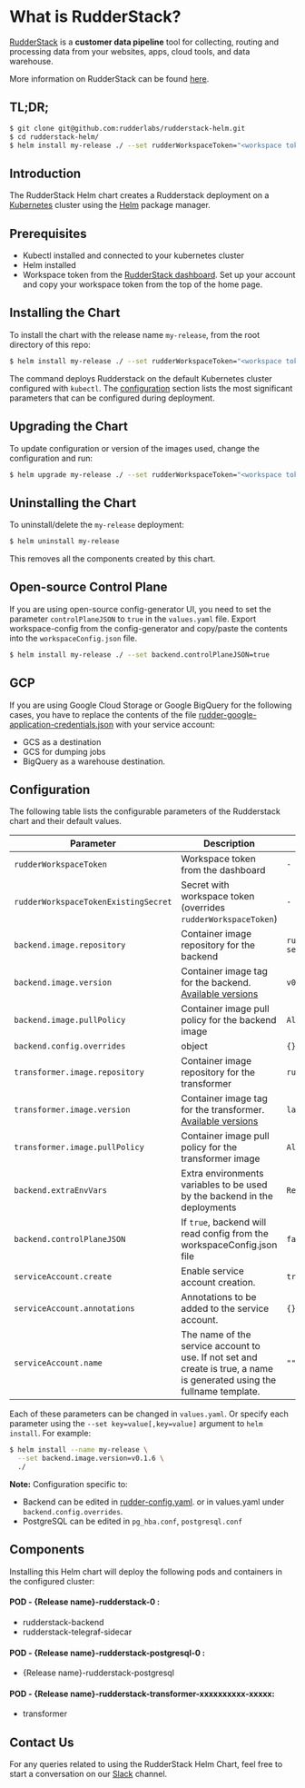 # What is RudderStack?

[RudderStack](https://rudderstack.com/) is a **customer data pipeline** tool for collecting, routing and processing data from your websites, apps, cloud tools, and data warehouse.

More information on RudderStack can be found [here](https://github.com/rudderlabs/rudder-server).

## TL;DR;

```bash
$ git clone git@github.com:rudderlabs/rudderstack-helm.git
$ cd rudderstack-helm/
$ helm install my-release ./ --set rudderWorkspaceToken="<workspace token from the dashboard>"
```

## Introduction

The RudderStack Helm chart creates a Rudderstack deployment on a [Kubernetes](http://kubernetes.io) cluster
using the [Helm](https://helm.sh) package manager.

## Prerequisites

- Kubectl installed and connected to your kubernetes cluster
- Helm installed
- Workspace token from the [RudderStack dashboard](https://app.rudderstack.com). Set up your account and copy your workspace token from the top of the home page.

## Installing the Chart

To install the chart with the release name `my-release`, from the root directory of this repo:

```bash
$ helm install my-release ./ --set rudderWorkspaceToken="<workspace token from the dashboard>"
```

The command deploys Rudderstack on the default Kubernetes cluster configured with `kubectl`. The [configuration](#configuration) section lists the most significant parameters that can be configured during deployment.

## Upgrading the Chart

To update configuration or version of the images used, change the configuration and run:

```bash
$ helm upgrade my-release ./ --set rudderWorkspaceToken="<workspace token from the dashboard>"
```

## Uninstalling the Chart

To uninstall/delete the `my-release` deployment:

```bash
$ helm uninstall my-release
```

This removes all the components created by this chart.

## Open-source Control Plane

If you are using open-source config-generator UI, you need to set the parameter `controlPlaneJSON` to `true` in the `values.yaml` file. Export workspace-config from the config-generator and copy/paste the contents into the `workspaceConfig.json` file.

```bash
$ helm install my-release ./ --set backend.controlPlaneJSON=true
 ```

## GCP

If you are using Google Cloud Storage or Google BigQuery for the following cases, you have to replace the contents of the file [rudder-google-application-credentials.json](rudder-google-application-credentials.json) with your service account:

 - GCS as a destination
 - GCS for dumping jobs
 - BigQuery as a warehouse destination.

## Configuration

The following table lists the configurable parameters of the Rudderstack chart and their default values.

| Parameter                           | Description                                                                                         | Default                  |
| ----------------------------------- | --------------------------------------------------------------------------------------------------- | ------------------------ |
| `rudderWorkspaceToken`              | Workspace token from the dashboard                                                                  | `-`                      |
| `rudderWorkspaceTokenExistingSecret`    | Secret with workspace token (overrides `rudderWorkspaceToken`)                                                                 | `-`                      |
| `backend.image.repository`          | Container image repository for the backend                                                          | `rudderlabs/rudder-server`     |
| `backend.image.version`                 | Container image tag for the backend. [Available versions](https://hub.docker.com/r/rudderlabs/rudder-server/tags)                                                                 | `v0.1.6`                  |
| `backend.image.pullPolicy`     | Container image pull policy for the backend image                                                   | `Always`           |
| `backend.config.overrides` | object | `{}` | rudder-server config overrides See [config parameters](https://docs.rudderlabs.com/administrators-guide/config-parameters) for more details |
| `transformer.image.repository`      | Container image repository for the transformer                                                      | `rudderstack/transformer` |
| `transformer.image.version`             | Container image tag for the transformer. [Available versions](https://hub.docker.com/r/rudderstack/rudder-transformer/tags)                                                            | `latest`                  |
| `transformer.image.pullPolicy` | Container image pull policy for the transformer image                                               | `Always`           |
| `backend.extraEnvVars`              | Extra environments variables to be used by the backend in the deployments                           | `Refer values.yaml file` |
| `backend.controlPlaneJSON`                   | If `true`, backend will read config from the workspaceConfig.json file  |  `false` |
| `serviceAccount.create` | Enable service account creation. | `true` |
| `serviceAccount.annotations` | Annotations to be added to the service account. | `{}` |
| `serviceAccount.name` | The name of the service account to use. If not set and create is true, a name is generated using the fullname template. | `""` |

Each of these parameters can be changed in `values.yaml`. Or specify each parameter using the `--set key=value[,key=value]` argument to `helm install`. For example:

```bash
$ helm install --name my-release \
  --set backend.image.version=v0.1.6 \
  ./
```

**Note:** Configuration specific to:

- Backend can be edited in [rudder-config.yaml](https://github.com/rudderlabs/rudderstack-helm/blob/master/rudder-config.yaml). or in values.yaml under `backend.config.overrides`.
- PostgreSQL can be edited in `pg_hba.conf`, `postgresql.conf`

## Components

Installing this Helm chart will deploy the following pods and containers in the configured cluster:

#### POD - {Release name}-rudderstack-0 :
- rudderstack-backend
- rudderstack-telegraf-sidecar

#### POD - {Release name}-rudderstack-postgresql-0 :
- {Release name}-rudderstack-postgresql

#### POD - {Release name}-rudderstack-transformer-xxxxxxxxxx-xxxxx:
- transformer

## Contact Us

For any queries related to using the RudderStack Helm Chart, feel free to start a conversation on our [Slack](https://resources.rudderstack.com/join-rudderstack-slack) channel.
